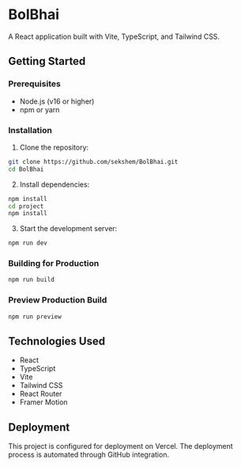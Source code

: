 # BolBhai

A React application built with Vite, TypeScript, and Tailwind CSS.

## Getting Started

### Prerequisites

- Node.js (v16 or higher)
- npm or yarn

### Installation

1. Clone the repository:
```bash
git clone https://github.com/sekshem/BolBhai.git
cd BolBhai
```

2. Install dependencies:
```bash
npm install
cd project
npm install
```

3. Start the development server:
```bash
npm run dev
```

### Building for Production

```bash
npm run build
```

### Preview Production Build

```bash
npm run preview
```

## Technologies Used

- React
- TypeScript
- Vite
- Tailwind CSS
- React Router
- Framer Motion

## Deployment

This project is configured for deployment on Vercel. The deployment process is automated through GitHub integration.
